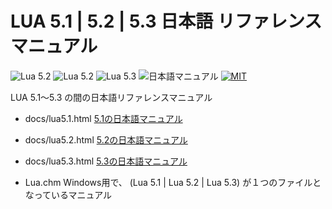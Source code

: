 # LUA 5.1 | 5.2 | 5.3 日本語 リファレンス マニュアル

![Lua 5.2](https://img.shields.io/badge/Lua-v5.1-6479ff.svg?logo=lua&logoColor=white) ![Lua 5.2](https://img.shields.io/badge/Lua-v5.2-6479ff.svg?logo=lua&logoColor=white) ![Lua 5.3](https://img.shields.io/badge/Lua-v5.3-6479ff.svg?logo=lua&logoColor=white)
![日本語マニュアル](https://img.shields.io/badge/日本語-マニュアル-6479ff.svg?logo=lua&logoColor=white) [![MIT](https://img.shields.io/badge/license-MIT-blue.svg?style=flat)](LICENSE)

LUA 5.1～5.3 の間の日本語リファレンスマニュアル

- docs/lua5.1.html  [5.1の日本語マニュアル](https://komiyamma.github.io/lua_reference_manual_ja/Lua5.1.html)

- docs/lua5.2.html  [5.2の日本語マニュアル](https://komiyamma.github.io/lua_reference_manual_ja/Lua5.2.html)

- docs/lua5.3.html  [5.3の日本語マニュアル](https://komiyamma.github.io/lua_reference_manual_ja/Lua5.3.html)

- Lua.chm
  Windows用で、 (Lua 5.1 | Lua 5.2 | Lua 5.3) が１つのファイルとなっているマニュアル